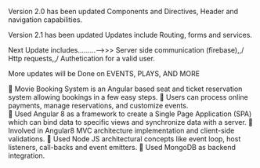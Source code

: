 Version 2.0 has been updated Components and Directives, Header and navigation capabilities.

Version 2.1 has been updated Updates include Routing, forms and services.

Next Update includes.........-->>> Server side communication (firebase),,/ Http requests,,/ Authetication for a valid user.

More updates will be Done on EVENTS, PLAYS, AND MORE


	Movie Booking System is an Angular based seat and ticket reservation system allowing bookings in a few easy steps.
	Users can process online payments, manage reservations, and customize events.  
	Used Angular 8 as a framework to create a Single Page Application (SPA) which can bind data to specific views and synchronize data with a server.
	Involved in Angular8 MVC architecture implementation and client-side validations. 
	Used Node JS architectural concepts like event loop, host listeners, call-backs and event emitters. 
	Used MongoDB as backend integration. 
